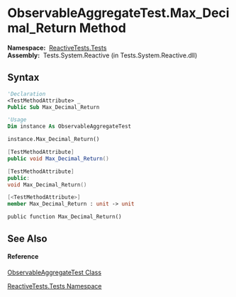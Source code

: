 # ObservableAggregateTest.Max\_Decimal\_Return Method

**Namespace:**  [ReactiveTests.Tests](ReactiveTests.Tests\ReactiveTests.Tests.md)  
**Assembly:**  Tests.System.Reactive (in Tests.System.Reactive.dll)

## Syntax

```vb
'Declaration
<TestMethodAttribute> _
Public Sub Max_Decimal_Return
```

```vb
'Usage
Dim instance As ObservableAggregateTest

instance.Max_Decimal_Return()
```

```csharp
[TestMethodAttribute]
public void Max_Decimal_Return()
```

```c++
[TestMethodAttribute]
public:
void Max_Decimal_Return()
```

```fsharp
[<TestMethodAttribute>]
member Max_Decimal_Return : unit -> unit 
```

```jscript
public function Max_Decimal_Return()
```

## See Also

#### Reference

[ObservableAggregateTest Class](ObservableAggregateTest\ObservableAggregateTest.md)

[ReactiveTests.Tests Namespace](ReactiveTests.Tests\ReactiveTests.Tests.md)




